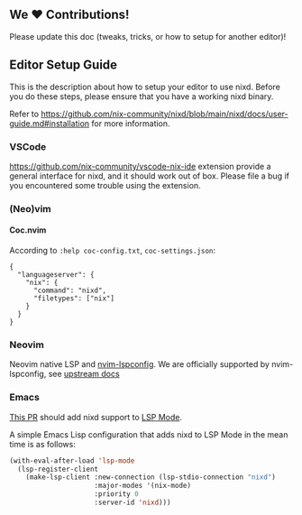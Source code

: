 ## We ❤️ Contributions!

Please update this doc (tweaks, tricks, or how to setup for another editor)!

## Editor Setup Guide

This is the description about how to setup your editor to use nixd.
Before you do these steps, please ensure that you have a working nixd binary.

Refer to https://github.com/nix-community/nixd/blob/main/nixd/docs/user-guide.md#installation for more information.


### VSCode

https://github.com/nix-community/vscode-nix-ide extension provide a general interface for nixd, and it should work out of box.
Please file a bug if you encountered some trouble using the extension.

### (Neo)vim

#### Coc.nvim

According to `:help coc-config.txt`, `coc-settings.json`:

```jsonc
{
  "languageserver": {
    "nix": {
      "command": "nixd",
      "filetypes": ["nix"]
    }
  }
}
```

### Neovim

Neovim native LSP and [nvim-lspconfig](https://github.com/neovim/nvim-lspconfig).
We are officially supported by nvim-lspconfig, see [upstream docs](https://github.com/neovim/nvim-lspconfig/blob/master/doc/server_configurations.txt#nixd)

### Emacs

[This PR](https://github.com/emacs-lsp/lsp-mode/pull/4125) should add nixd support to [LSP Mode](https://github.com/emacs-lsp/lsp-mode).

A simple Emacs Lisp configuration that adds nixd to LSP Mode in the mean time is as follows:

```lisp
(with-eval-after-load 'lsp-mode
  (lsp-register-client
    (make-lsp-client :new-connection (lsp-stdio-connection "nixd")
                     :major-modes '(nix-mode)
                     :priority 0
                     :server-id 'nixd)))
```
